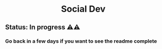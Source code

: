 <h1 align="center">Social Dev</h1>

## Status: In progress ⚠️⚠️

### Go back in a few days if you want to see the readme complete
